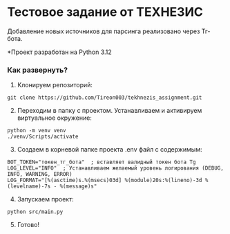 # Тестовое задание от ТЕХНЕЗИС
Добавление новых источников для парсинга реализовано через Тг-бота.

*Проект разработан на Python 3.12

### Как развернуть?

1. Клонируем репозиторий:
```shell
git clone https://github.com/Tireon003/tekhnezis_assignment.git
```
2. Переходим в папку с проектом. Устанавливаем и активируем виртуальное окружение:
```shell
python -m venv venv
./venv/Scripts/activate
```
3. Создаем в корневой папке проекта .env файл с содержимым:
```text
BOT_TOKEN="токен_тг_бота"  ; вставляет валидный токен бота Tg
LOG_LEVEL="INFO"  ; Устанавливаем желаемый уровень логирования (DEBUG, INFO, WARNING, ERROR)
LOG_FORMAT="[%(asctime)s.%(msecs)03d] %(module)20s:%(lineno)-3d %(levelname)-7s - %(message)s"
```
4. Запускаем проект:
```shell
python src/main.py 
```
5. Готово!
